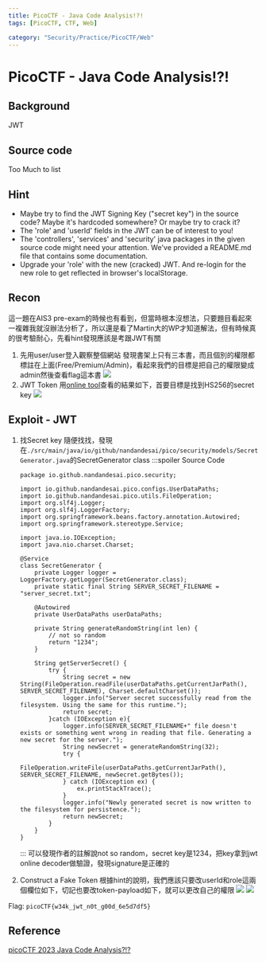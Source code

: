 ```yaml
---
title: PicoCTF - Java Code Analysis!?!
tags: [PicoCTF, CTF, Web]

category: "Security/Practice/PicoCTF/Web"
---
```


# PicoCTF - Java Code Analysis!?!
<!-- more -->

## Background
JWT

## Source code
Too Much to list

## Hint
* Maybe try to find the JWT Signing Key ("secret key") in the source code? Maybe it's hardcoded somewhere? Or maybe try to crack it?
* The 'role' and 'userId' fields in the JWT can be of interest to you!
* The 'controllers', 'services' and 'security' java packages in the given source code might need your attention. We've provided a README.md file that contains some documentation.
* Upgrade your 'role' with the new (cracked) JWT. And re-login for the new role to get reflected in browser's localStorage.

## Recon
這一題在AIS3 pre-exam的時候也有看到，但當時根本沒想法，只要題目看起來一複雜我就沒辦法分析了，所以還是看了Martin大的WP才知道解法，但有時候真的很考驗耐心，先看hint發現應該是考跟JWT有關
1. 先用user/user登入觀察整個網站
發現書架上只有三本書，而且個別的權限都標註在上面(Free/Premium/Admin)，看起來我們的目標是把自己的權限變成admin然後查看flag這本書
![](https://hackmd.io/_uploads/BJJYLGuO3.png)
2. JWT Token
用[online tool](https://jwt.io/)查看的結果如下，首要目標是找到HS256的secret key
![](https://hackmd.io/_uploads/SkMdvf__3.png)


## Exploit - JWT
1. 找Secret key
隨便找找，發現在`./src/main/java/io/github/nandandesai/pico/security/models/SecretGenerator.java`的SecretGenerator class
    :::spoiler Source Code
    ```java!
    package io.github.nandandesai.pico.security;

    import io.github.nandandesai.pico.configs.UserDataPaths;
    import io.github.nandandesai.pico.utils.FileOperation;
    import org.slf4j.Logger;
    import org.slf4j.LoggerFactory;
    import org.springframework.beans.factory.annotation.Autowired;
    import org.springframework.stereotype.Service;

    import java.io.IOException;
    import java.nio.charset.Charset;

    @Service
    class SecretGenerator {
        private Logger logger = LoggerFactory.getLogger(SecretGenerator.class);
        private static final String SERVER_SECRET_FILENAME = "server_secret.txt";

        @Autowired
        private UserDataPaths userDataPaths;

        private String generateRandomString(int len) {
            // not so random
            return "1234";
        }

        String getServerSecret() {
            try {
                String secret = new String(FileOperation.readFile(userDataPaths.getCurrentJarPath(), SERVER_SECRET_FILENAME), Charset.defaultCharset());
                logger.info("Server secret successfully read from the filesystem. Using the same for this runtime.");
                return secret;
            }catch (IOException e){
                logger.info(SERVER_SECRET_FILENAME+" file doesn't exists or something went wrong in reading that file. Generating a new secret for the server.");
                String newSecret = generateRandomString(32);
                try {
                    FileOperation.writeFile(userDataPaths.getCurrentJarPath(), SERVER_SECRET_FILENAME, newSecret.getBytes());
                } catch (IOException ex) {
                    ex.printStackTrace();
                }
                logger.info("Newly generated secret is now written to the filesystem for persistence.");
                return newSecret;
            }
        }
    }

    ```
    :::
    可以發現作者的註解說not so random，secret key是1234，把key拿到jwt online decoder做驗證，發現signature是正確的
    
2. Construct a Fake Token
根據hint的說明，我們應該只要改userId和role這兩個欄位如下，切記也要改token-payload如下，就可以更改自己的權限
![](https://hackmd.io/_uploads/HJWUqfuun.png)
![](https://hackmd.io/_uploads/H1-LjzOdh.png)

    
Flag: `picoCTF{w34k_jwt_n0t_g00d_6e5d7df5}`

## Reference
[ picoCTF 2023 Java Code Analysis?!? ](https://youtu.be/tsTkxWxLTqk)